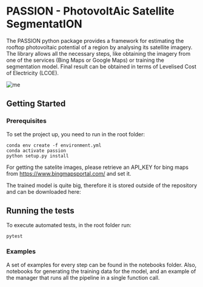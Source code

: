 # PASSION - PhotovoltAic Satellite SegmentatION

The PASSION python package provides a framework for estimating the rooftop photovoltaic potential of a region
by analysing its satellite imagery. The library allows all the necessary steps, like obtaining the
imagery from one of the services (Bing Maps or Google Maps) or training the segmentation model.
Final result can be obtained in terms of Levelised Cost of Electricity (LCOE).



![me](https://jugit.fz-juelich.de/iek-3/groups/data-and-model-integration/patil/pueblas/passion/assets/full_process.gif)

## Getting Started


### Prerequisites

To set the project up, you need to run in the root folder:

```
conda env create -f environment.yml
conda activate passion
python setup.py install
```


For getting the satelite images, please retrieve an API_KEY for bing maps from https://www.bingmapsportal.com/ and set it.

The trained model is quite big, therefore it is stored outside of the repository and can be downloaded here: 

## Running the tests

To execute automated tests, in the root folder run:

```
pytest
```

### Examples

A set of examples for every step can be found in the notebooks folder.  Also, notebooks for generating the training data for the model, and an example of the manager that runs all the pipeline in a single function call.
